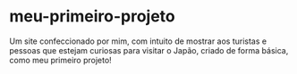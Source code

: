 # meu-primeiro-projeto
Um site confeccionado por mim, com intuito de mostrar aos turistas e pessoas que estejam curiosas para visitar o Japão,  criado de forma básica, como meu primeiro projeto!
